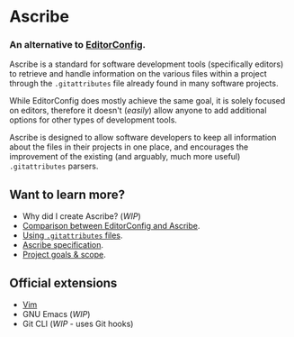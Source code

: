 <title>Ascribe</title>

# Ascribe

### An alternative to [EditorConfig](https://editorconfig.org/).

Ascribe is a standard for software development tools (specifically editors) to
retrieve and handle information on the various files within a project through
the `.gitattributes` file already found in many software projects.

While EditorConfig does mostly achieve the same goal, it is solely focused on
editors, therefore it doesn't (_easily_) allow anyone to add additional options for
other types of development tools.

Ascribe is designed to allow software developers to keep all information about
the files in their projects in one place, and encourages the improvement of the
existing (and arguably, much more useful) `.gitattributes` parsers.

## Want to learn more?

- Why did I create Ascribe? (_WIP_)
- [Comparison between EditorConfig and Ascribe](comparison).
- [Using `.gitattributes` files](usage).
- [Ascribe specification](specification).
- [Project goals & scope](goals).

## Official extensions

- [Vim](https://github.com/axvr/ascribe.vim)
- GNU Emacs (_WIP_)
- Git CLI (_WIP_ - uses Git hooks)
